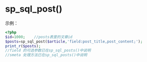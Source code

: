 # sp_sql_post()

示例：
```php
<?php
$id=1000;    //posts表里的文章id
$posts=sp_sql_post($article,'field:post_title,post_content;');
print_r($posts);
//field 的可选参数已在sp_sql_posts()中说明
//smeta 处理方法已在sp_sql_posts()中说明 
```

